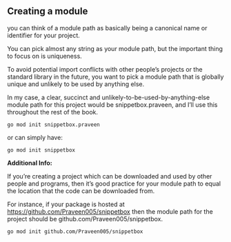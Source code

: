 ## Creating a module


you can think of a module path as basically being a canonical name or identifier for your project.

You can pick almost any string as your module path, but the important thing to focus on is uniqueness. 

To avoid potential import conflicts with other people’s projects or the standard library in the future, you want to pick a module path that is globally unique and unlikely to be used by anything else.

In my case, a clear, succinct and unlikely-to-be-used-by-anything-else module path for this
project would be snippetbox.praveen, and I’ll use this throughout the rest of the book.


```
go mod init snippetbox.praveen
```

or can simply have:

```
go mod init snippetbox
```

**Additional Info:** 


If you’re creating a project which can be downloaded and used by other people and
programs, then it’s good practice for your module path to equal the location that the code
can be downloaded from.

For instance, if your package is hosted at https://github.com/Praveen005/snippetbox then the module path
for the project should be github.com/Praveen005/snippetbox.

```
go mod init github.com/Praveen005/snippetbox
```
